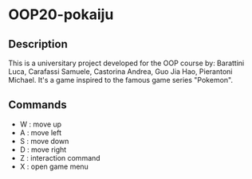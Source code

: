 # OOP20-pokaiju
## Description
This is a universitary project developed for the OOP course by: Barattini Luca, Carafassi Samuele, Castorina Andrea, Guo Jia Hao, Pierantoni Michael.
It's a game inspired to the famous game series "Pokemon".
## Commands
- W : move up
- A : move left
- S : move down
- D : move right
- Z : interaction command
- X : open game menu
